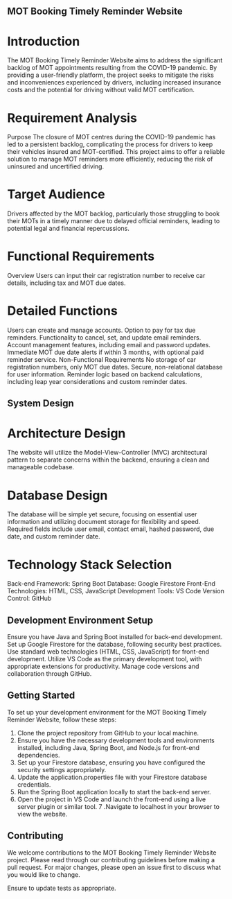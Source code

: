 ## MOT Booking Timely Reminder Website 

# Introduction
The MOT Booking Timely Reminder Website aims to address the significant backlog of MOT appointments resulting from the COVID-19 pandemic. By providing a user-friendly platform, the project seeks to mitigate the risks and inconveniences experienced by drivers, including increased insurance costs and the potential for driving without valid MOT certification.

# Requirement Analysis
Purpose
The closure of MOT centres during the COVID-19 pandemic has led to a persistent backlog, complicating the process for drivers to keep their vehicles insured and MOT-certified. This project aims to offer a reliable solution to manage MOT reminders more efficiently, reducing the risk of uninsured and uncertified driving.

# Target Audience
Drivers affected by the MOT backlog, particularly those struggling to book their MOTs in a timely manner due to delayed official reminders, leading to potential legal and financial repercussions.

# Functional Requirements
Overview
Users can input their car registration number to receive car details, including tax and MOT due dates.

# Detailed Functions
Users can create and manage accounts.
Option to pay for tax due reminders.
Functionality to cancel, set, and update email reminders.
Account management features, including email and password updates.
Immediate MOT due date alerts if within 3 months, with optional paid reminder service.
Non-Functional Requirements
No storage of car registration numbers, only MOT due dates.
Secure, non-relational database for user information.
Reminder logic based on backend calculations, including leap year considerations and custom reminder dates.
## System Design
# Architecture Design
The website will utilize the Model-View-Controller (MVC) architectural pattern to separate concerns within the backend, ensuring a clean and manageable codebase.

# Database Design
The database will be simple yet secure, focusing on essential user information and utilizing document storage for flexibility and speed. Required fields include user email, contact email, hashed password, due date, and custom reminder date.

# Technology Stack Selection
Back-end Framework: Spring Boot
Database: Google Firestore
Front-End Technologies: HTML, CSS, JavaScript
Development Tools: VS Code
Version Control: GitHub

## Development Environment Setup
Ensure you have Java and Spring Boot installed for back-end development.
Set up Google Firestore for the database, following security best practices.
Use standard web technologies (HTML, CSS, JavaScript) for front-end development.
Utilize VS Code as the primary development tool, with appropriate extensions for productivity.
Manage code versions and collaboration through GitHub.

## Getting Started
To set up your development environment for the MOT Booking Timely Reminder Website, follow these steps:

1. Clone the project repository from GitHub to your local machine.
2. Ensure you have the necessary development tools and environments installed, including Java, Spring Boot, and Node.js for front-end dependencies.
3. Set up your Firestore database, ensuring you have configured the security settings appropriately.
4. Update the application.properties file with your Firestore database credentials.
5. Run the Spring Boot application locally to start the back-end server.
6. Open the project in VS Code and launch the front-end using a live server plugin or similar tool.
7 .Navigate to localhost in your browser to view the website.
   
## Contributing
We welcome contributions to the MOT Booking Timely Reminder Website project. Please read through our contributing guidelines before making a pull request. For major changes, please open an issue first to discuss what you would like to change.

Ensure to update tests as appropriate.
